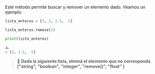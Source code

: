 Este método permite buscar y remover un elemento dado. 
Veamos un ejemplo:

``` python
lista_enteros = [3, 2, 2.5,  5]

lista_enteros.remove(2)

print(lista_enteros)

ム
> [3, 2.5,  5]
``` 

> :memo: **Dada la siguiente lista, elminá el elemento que no corresponda**<br>
**["string", "boolean", "integer", "remove()", "float" ]**
